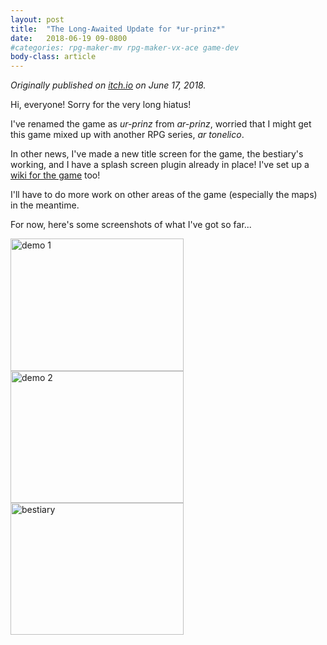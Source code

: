 ```yaml
---
layout: post
title: 	"The Long-Awaited Update for *ur-prinz*"
date:	2018-06-19 09-0800
#categories: rpg-maker-mv rpg-maker-vx-ace game-dev 
body-class: article
---
```


*Originally published on [itch.io][devlog] on June 17, 2018.*

Hi, everyone! Sorry for the very long hiatus!

I've renamed the game as *ur-prinz* from *ar-prinz*, worried that I might get this game mixed up with another RPG series, *ar tonelico*.

In other news, I've made a new title screen for the game, the bestiary's working, and I have a splash screen plugin already in place! I've set up a [wiki for the game][wiki] too!

I'll have to do more work on other areas of the game (especially the maps) in the meantime.

For now, here's some screenshots of what I've got so far...

<img src="https://img.itch.zone/aW1nLzEzMDIxNDcucG5n/original/HfLSVW.png" alt="demo 1" width="276.5" height="211.433" />

<img src="https://img.itch.zone/aW1nLzEzMDIxNDgucG5n/original/05RE1Z.png" alt="demo 2" width="276.5" height="211.433" />

<img src="https://img.itch.zone/aW1nLzEzMDIxNTQucG5n/original/hBFN1L.png" alt="bestiary" width="276.5" height="211.433" />

[devlog]: https://boaromayo.itch.io/ur-prinz/devlog/37750/the-long-awaited-update
[wiki]: https://github.com/boaromayo/ur-prinz/wiki